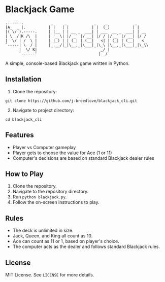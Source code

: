 # Blackjack Game
````
.------.            _     _            _    _            _    
|A_  _ |.          | |   | |          | |  (_)          | |   
|( \/ ).-----.     | |__ | | __ _  ___| | ___  __ _  ___| | __
| \  /|K /\  |     | '_ \| |/ _` |/ __| |/ / |/ _` |/ __| |/ /
|  \/ | /  \ |     | |_) | | (_| | (__|   <| | (_| | (__|   < 
`-----| \  / |     |_.__/|_|\__,_|\___|_|\_\ |\__,_|\___|_|\_\\
      |  \/ K|                            _/ |                
      `------'                           |__/           
````

A simple, console-based Blackjack game written in Python.

## Installation
1. Clone the repository:
```
git clone https://github.com/j-breedlove/blackjack_cli.git
```
2. Navigate to project directory:
```
cd blackjack_cli
```
## Features

- Player vs Computer gameplay
- Player gets to choose the value for Ace (1 or 11)
- Computer's decisions are based on standard Blackjack dealer rules

## How to Play

1. Clone the repository.
2. Navigate to the repository directory.
3. Run `python blackjack.py`.
4. Follow the on-screen instructions to play.

## Rules

- The deck is unlimited in size.
- Jack, Queen, and King all count as 10.
- Ace can count as 11 or 1, based on player's choice.
- The computer acts as the dealer and follows standard Blackjack rules.

## License

MIT License. See `LICENSE` for more details.

